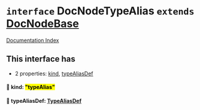 # `interface` DocNodeTypeAlias `extends` [DocNodeBase](../private.interface.DocNodeBase/README.md)

[Documentation Index](../README.md)

## This interface has

- 2 properties:
[kind](#-kind-typealias),
[typeAliasDef](#-typealiasdef-typealiasdef)


#### 📄 kind: <mark>"typeAlias"</mark>



#### 📄 typeAliasDef: [TypeAliasDef](../interface.TypeAliasDef/README.md)



